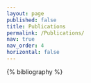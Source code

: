 ```yaml
---
layout: page
published: false
title: Publications
permalink: /Publications/
nav: true
nav_order: 4
horizontal: false
---
```


<!-- _pages/publications.md -->
<div class="publications">

{% bibliography %}

</div>
